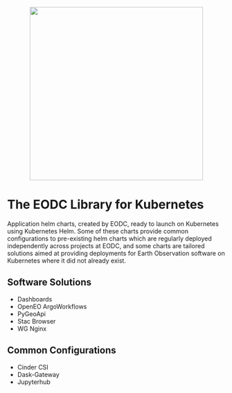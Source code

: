 <p align="center">
    <img width="400px" height=auto src="https://portal.services.eodc.eu/images/eodc-logo-panel3.svg" />
</p>

# The EODC Library for Kubernetes

Application helm charts, created by EODC, ready to launch on Kubernetes using Kubernetes Helm. Some of these charts provide common configurations to pre-existing helm charts which are regularly deployed independently across projects at EODC, and some charts are tailored solutions aimed at providing deployments for Earth Observation software on Kubernetes where it did not already exist.

## Software Solutions

  - Dashboards
  - OpenEO ArgoWorkflows
  - PyGeoApi
  - Stac Browser
  - WG Nginx

## Common Configurations

  - Cinder CSI
  - Dask-Gateway
  - Jupyterhub